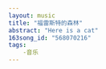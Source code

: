 ```yaml
---
layout: music
title: "福雷斯特的森林"
abstract: "Here is a cat"
163song_id: "568070216"
tags: 
    -音乐
---
```


